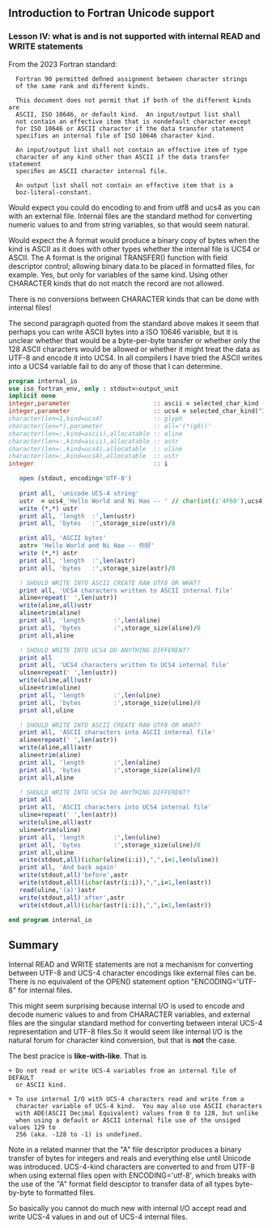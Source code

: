 ## Introduction to Fortran Unicode support
### Lesson IV:  what is and is not supported with internal READ and WRITE statements

   From the 2023 Fortran standard:

      Fortran 90 permitted deﬁned assignment between character strings
      of the same rank and different kinds.
   
      This document does not permit that if both of the different kinds are
      ASCII, ISO 10646, or default kind.  An input/output list shall
      not contain an effective item that is nondefault character except
      for ISO 10646 or ASCII character if the data transfer statement
      specifies an internal file of ISO 10646 character kind.
   
      An input/output list shall not contain an effective item of type
      character of any kind other than ASCII if the data transfer statement
      speciﬁes an ASCII character internal file.
   
      An output list shall not contain an effective item that is a
      boz-literal-constant.

   Would expect you could do encoding to and from utf8 and ucs4 as you
   can with an external file. Internal files are the standard method for
   converting numeric values to and from string variables, so that would
   seem natural.

   Would expect the A format would produce a binary copy of bytes when
   the kind is ASCII as it does with other types whether the internal file
   is UCS4 or ASCII. The A format is the original TRANSFER() function with
   field descriptor control; allowing binary data to be placed in formatted
   files, for example. Yes, but only for variables of the same kind. Using
   other CHARACTER kinds that do not match the record are not allowed. 

   There is no conversions between CHARACTER kinds that can be done with
   internal files!

   The second paragraph quoted from the standard above makes it seem that
   perhaps you can write ASCII bytes into a ISO 10646 variable, but it is
   unclear whether that would be a byte-per-byte transfer or whether only
   the 128 ASCII characters would be allowed or whether it might treat the
   data as UTF-8 and encode it into UCS4. In all compilers I have tried 
   the ASCII writes into a UCS4 variable fail to do any of those that I can
   determine.
```fortran
program internal_io
use iso_fortran_env, only : stdout=>output_unit
implicit none
integer,parameter                       :: ascii = selected_char_kind ("ascii")
integer,parameter                       :: ucs4 = selected_char_kind("ISO_10646")
character(len=1,kind=ucs4)              :: glyph
character(len=*),parameter              :: all='(*(g0))'
character(len=:,kind=ascii),allocatable :: aline
character(len=:,kind=ascii),allocatable :: astr
character(len=:,kind=ucs4),allocatable  :: uline
character(len=:,kind=ucs4),allocatable  :: ustr
integer                                 :: i

   open (stdout, encoding='UTF-8')
   
   print all, 'unicode UCS-4 string'
   ustr  = ucs4_'Hello World and Ni Hao -- ' // char(int(z'4F60'),ucs4) // char(int(z'597D'),ucs4)
   write (*,*) ustr
   print all, 'length  :',len(ustr)
   print all, 'bytes   :',storage_size(ustr)/8

   print all, 'ASCII bytes'
   astr= 'Hello World and Ni Hao -- 你好'
   write (*,*) astr
   print all, 'length  :',len(astr)
   print all, 'bytes   :',storage_size(astr)/8

   ! SHOULD WRITE INTO ASCII CREATE RAW UTF8 OR WHAT?
   print all, 'UCS4 characters written to ASCII internal file'
   aline=repeat(' ',len(ustr))
   write(aline,all)ustr
   aline=trim(aline)
   print all, 'length        :',len(aline)
   print all, 'bytes         :',storage_size(aline)/8
   print all,aline

   ! SHOULD WRITE INTO UCS4 DO ANYTHING DIFFERENT?
   print all
   print all, 'UCS4 characters written to UCS4 internal file'
   uline=repeat(' ',len(ustr))
   write(uline,all)ustr
   uline=trim(uline)
   print all, 'length        :',len(uline)
   print all, 'bytes         :',storage_size(uline)/8
   print all,uline

   ! SHOULD WRITE INTO ASCII CREATE RAW UTF8 OR WHAT?
   print all, 'ASCII characters into ASCII internal file'
   aline=repeat(' ',len(astr))
   write(aline,all)astr
   aline=trim(aline)
   print all, 'length        :',len(aline)
   print all, 'bytes         :',storage_size(aline)/8
   print all,aline

   ! SHOULD WRITE INTO UCS4 DO ANYTHING DIFFERENT?
   print all
   print all, 'ASCII characters into UCS4 internal file'
   uline=repeat(' ',len(astr))
   write(uline,all)astr
   uline=trim(uline)
   print all, 'length        :',len(uline)
   print all, 'bytes         :',storage_size(uline)/8
   print all,uline
   write(stdout,all)(ichar(uline(i:i)),",",i=1,len(uline))
   print all, 'And back again'
   write(stdout,all)'before',astr
   write(stdout,all)(ichar(astr(i:i)),",",i=1,len(astr))
   read(uline,'(a)')astr
   write(stdout,all)'after',astr
   write(stdout,all)(ichar(astr(i:i)),",",i=1,len(astr))

end program internal_io
```
## Summary

  Internal READ and WRITE statements are not a mechanism for converting
  between UTF-8 and UCS-4 character encodings like external files
  can be. There is no equivalent of the OPEN() statement option
  "ENCODING='UTF-8" for internal files. 

  This might seem surprising because
  internal I/O is used to encode and decode numeric values to and from 
  CHARACTER variables, and external files are the singular standard method
  for converting between interal UCS-4 representation and UTF-8 files.So 
  it would seem like internal I/O is the natural forum for character kind
  conversion, but that is __not__ the case.

  The best pracice is **like-with-like**. That is 

    + Do not read or write UCS-4 variables from an internal file of  DEFAULT
      or ASCII kind.

    + To use internal I/O with UCS-4 characters read and write from a
      character variable of UCS-4 kind.  You may also use ASCII characters
      with ADE(ASCII Decimal Equivalent) values from 0 to 128, but unlike 
      when using a default or ASCII internal file use of the unsiged values 129 to
      256 (aka. -128 to -1) is undefined.

  Note in a related manner that the "A" file descriptor produces a
  binary transfer of bytes for integers and reals and everything else
  until Unicode was introduced. UCS-4-kind characters are converted to
  and from UTF-8 when using external files open with ENCODING='utf-8',
  which breaks with the use of the "A" format field desciptor to transfer
  data of all types byte-by-byte to formatted files.

  So basically you cannot do much new with internal I/O accept read and write
  UCS-4 values in and out of UCS-4 internal files.
